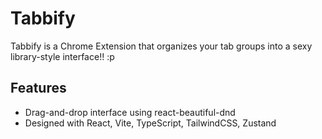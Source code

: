# Tabbify

Tabbify is a Chrome Extension that organizes your tab groups into a sexy library-style interface!! :p

## Features

- Drag-and-drop interface using react-beautiful-dnd
- Designed with React, Vite, TypeScript, TailwindCSS, Zustand
